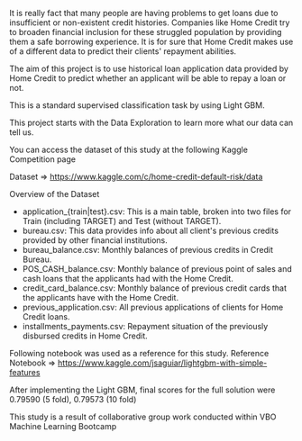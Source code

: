 It is really fact that many people are having problems to get loans due to insufficient or non-existent credit histories. Companies like Home Credit try to broaden financial inclusion for these struggled population by providing them a safe borrowing experience. It is for sure that Home Credit makes use of a different data to predict their clients' repayment abilities.

The aim of this project is to use historical loan application data provided by Home Credit to predict whether an applicant will be able to repay a loan or not. 

This is a standard supervised classification task by using Light GBM.

This project starts with the Data Exploration to learn more what our data can tell us.

You can access the dataset of this study at the following Kaggle Competition page

Dataset => https://www.kaggle.com/c/home-credit-default-risk/data

Overview of the Dataset

+ application_{train|test}.csv: This is a main table, broken into two files for Train (including TARGET) and Test (without TARGET).
+ bureau.csv: This data provides info about all client's previous credits provided by other financial institutions.
+ bureau_balance.csv: Monthly balances of previous credits in Credit Bureau.
+ POS_CASH_balance.csv: Monthly balance of previous point of sales and cash loans that the applicants had with the Home Credit.
+ credit_card_balance.csv: Monthly balance of previous credit cards that the applicants have with the Home Credit.
+ previous_application.csv: All previous applications of clients for Home Credit loans.
+ installments_payments.csv: Repayment situation of the previously disbursed credits in Home Credit.

Following notebook was used as a reference for this study. 
Reference Notebook => https://www.kaggle.com/jsaguiar/lightgbm-with-simple-features

After implementing the Light GBM, final scores for the full solution were 0.79590 (5 fold), 0.79573 (10 fold)

This study is a result of collaborative group work conducted within VBO Machine Learning Bootcamp

